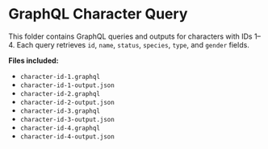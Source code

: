 # GraphQL Character Query

This folder contains GraphQL queries and outputs for characters with IDs 1–4.
Each query retrieves `id`, `name`, `status`, `species`, `type`, and `gender` fields.

**Files included:**
- `character-id-1.graphql`
- `character-id-1-output.json`
- `character-id-2.graphql`
- `character-id-2-output.json`
- `character-id-3.graphql`
- `character-id-3-output.json`
- `character-id-4.graphql`
- `character-id-4-output.json`
